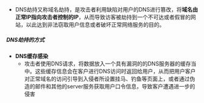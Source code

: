 - DNS劫持又称域名劫持，是攻击者利用缺陷对用户的DNS进行篡改，将**域名由正常IP指向攻击者控制的IP**，从而导致访客被劫持到一个不可达或者假冒的网站，以此达到非法窃取用户信息或者破坏正常网络服务的目的。
##### DNS劫持的方式
- **DNS缓存感染** 
	- 攻击者使用DNS请求，将数据放入一个具有漏洞的的DNS服务器的缓存当中。这些缓存信息会在客户进行DNS访问时返回给用户，从而把用户客户对正常域名的访问引导到入侵者所设置挂马、钓鱼等页面上，或者通过伪造的邮件和其他的server服务获取用户口令信息，导致客户遭遇进一步的侵害